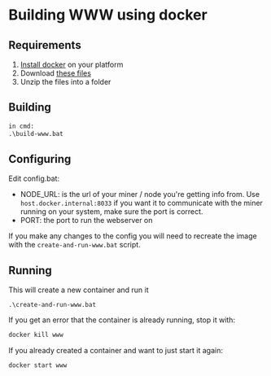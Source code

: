 # Building WWW using docker

## Requirements
1. [Install docker](https://docs.docker.com/engine/install/) on your platform
2. Download [these files](https://codeload.github.com/32byte/macc-full/zip/refs/heads/docker)
3. Unzip the files into a folder


## Building
```cmd
in cmd:
.\build-www.bat
```


## Configuring
Edit config.bat:
- NODE_URL: is the url of your miner / node you're getting info from. Use `host.docker.internal:8033` if you want it to communicate with the miner running on your system, make sure the port is correct.
- PORT: the port to run the webserver on

If you make any changes to the config you will need to recreate the image with the `create-and-run-www.bat` script.


## Running
This will create a new container and run it
```
.\create-and-run-www.bat
```
If you get an error that the container is already running, stop it with:
```cmd
docker kill www
```
If you already created a container and want to just start it again:
```cmd
docker start www
```